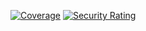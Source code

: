 [![Coverage](https://sonarqube.nilm.cc/api/project_badges/measure?project=daniel_blog_26a637ff-38b6-4f1a-ae8a-73fb495ccc90&metric=coverage&token=sqb_cf87193badac00a585a11d9393a62ec1551f0c99)](https://sonarqube.nilm.cc/dashboard?id=daniel_blog_26a637ff-38b6-4f1a-ae8a-73fb495ccc90)
[![Security Rating](https://sonarqube.nilm.cc/api/project_badges/measure?project=daniel_blog_26a637ff-38b6-4f1a-ae8a-73fb495ccc90&metric=software_quality_security_rating&token=sqb_cf87193badac00a585a11d9393a62ec1551f0c99)](https://sonarqube.nilm.cc/dashboard?id=daniel_blog_26a637ff-38b6-4f1a-ae8a-73fb495ccc90)
